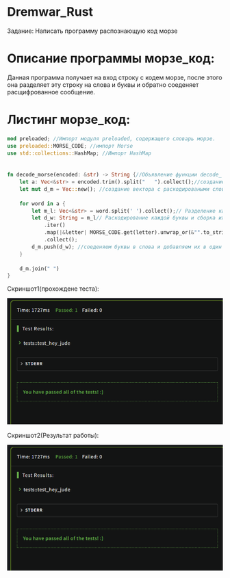 # Dremwar_Rust
Задание: Написать программу распознающую код морзе 


# Описание программы морзе_код:
Данная программа получает на вход строку с кодем морзе, после этого она разделяет эту строку на слова и буквы и обратно соеденяет расщифрованное сообщение.


# Листинг морзе_код:
```rs
mod preloaded; //Импорт модуля preloaded, содержащего словарь морзе.
use preloaded::MORSE_CODE; //импорт Morse
use std::collections::HashMap; //Импорт HashMap


fn decode_morse(encoded: &str) -> String {//Объявление функции decode_  , которая принимает закодированную строку и возвращает раскодированное сообщение
    let a: Vec<&str> = encoded.trim().split("   ").collect();//создание вектора с разделёнными словами
    let mut d_m = Vec::new(); //создание вектора с раскодироваными словами

    for word in a {
        let m_l: Vec<&str> = word.split(' ').collect();// Разделение каждого слова на отдельные символы
        let d_w: String = m_l// Раскодирование каждой буквы и сборка их в строку 'd_w'.
            .iter()
            .map(|&letter| MORSE_CODE.get(letter).unwrap_or(&"".to_string()).to_string())
            .collect();
        d_m.push(d_w); //соеденяем буквы в слова и добавляем их в один массив.
    }

    d_m.join(" ")
}
```
Скриншот1(прохождене теста):

![alt text](image.png)

Скриншот2(Результат работы):

![alt text](image.png)


